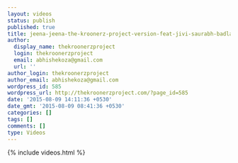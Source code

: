 ```yaml
---
layout: videos
status: publish
published: true
title: jeena-jeena-the-kroonerz-project-version-feat-jivi-saurabh-badlapur
author:
  display_name: thekroonerzproject
  login: thekroonerzproject
  email: abhishekoza@gmail.com
  url: ''
author_login: thekroonerzproject
author_email: abhishekoza@gmail.com
wordpress_id: 585
wordpress_url: http://thekroonerzproject.com/?page_id=585
date: '2015-08-09 14:11:36 +0530'
date_gmt: '2015-08-09 08:41:36 +0530'
categories: []
tags: []
comments: []
type: Videos
---
```


{% include videos.html %}